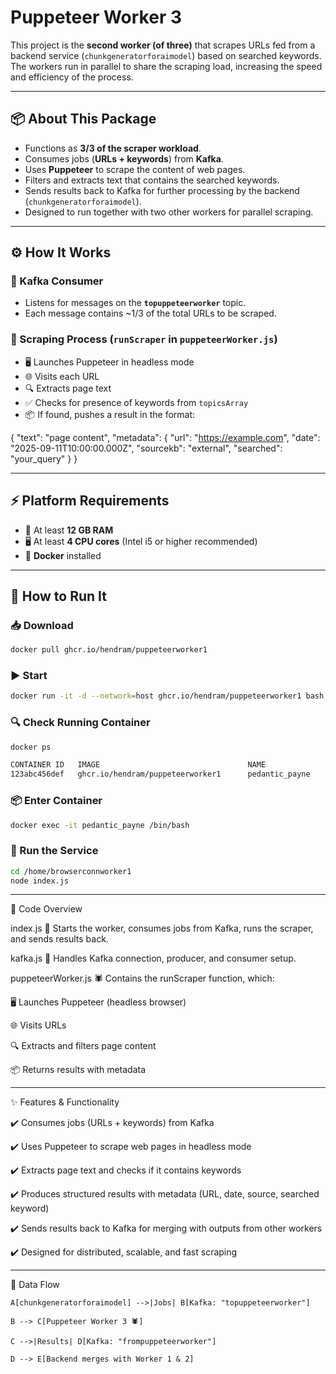# Puppeteer Worker 3

This project is the **second worker (of three)** that scrapes URLs fed from a backend service (`chunkgeneratorforaimodel`) based on searched keywords.  
The workers run in parallel to share the scraping load, increasing the speed and efficiency of the process.

---

## 📦 About This Package

- Functions as **3/3 of the scraper workload**.  
- Consumes jobs (**URLs + keywords**) from **Kafka**.  
- Uses **Puppeteer** to scrape the content of web pages.  
- Filters and extracts text that contains the searched keywords.  
- Sends results back to Kafka for further processing by the backend (`chunkgeneratorforaimodel`).  
- Designed to run together with two other workers for parallel scraping.  

---

## ⚙️ How It Works

### 🔹 Kafka Consumer
- Listens for messages on the **`topuppeteerworker`** topic.  
- Each message contains ~1/3 of the total URLs to be scraped.  

### 🔹 Scraping Process (`runScraper` in `puppeteerWorker.js`)
- 🖥️ Launches Puppeteer in headless mode  
- 🌐 Visits each URL  
- 🔍 Extracts page text  
- ✅ Checks for presence of keywords from `topicsArray`  
- 📦 If found, pushes a result in the format:  

{
  "text": "page content",
  "metadata": {
    "url": "https://example.com",
    "date": "2025-09-11T10:00:00.000Z",
    "sourcekb": "external",
    "searched": "your_query"
  }
}

---
##  ⚡ Platform Requirements

- 💾 At least **12 GB RAM**  
- 🖥️ At least **4 CPU cores** (Intel i5 or higher recommended)  
- 🐳 **Docker** installed  

---

## 🚀 How to Run It

### 📥 Download

```bash
docker pull ghcr.io/hendram/puppeteerworker1
```

### ▶️ Start

```bash
docker run -it -d --network=host ghcr.io/hendram/puppeteerworker1 bash
```

### 🔍 Check Running Container

```bash
docker ps
```

```bash
CONTAINER ID   IMAGE                                 NAME              STATUS
123abc456def   ghcr.io/hendram/puppeteerworker1      pedantic_payne    Up 5 minutes
```

### 📦 Enter Container

```bash
docker exec -it pedantic_payne /bin/bash
```

### 🏃 Run the Service

```bash
cd /home/browserconnworker1
node index.js
```

---

🔧 Code Overview

index.js
🚀 Starts the worker, consumes jobs from Kafka, runs the scraper, and sends results back.

kafka.js
🔌 Handles Kafka connection, producer, and consumer setup.

puppeteerWorker.js
🕷️ Contains the runScraper function, which:

🖥️ Launches Puppeteer (headless browser)

🌐 Visits URLs

🔍 Extracts and filters page content

📦 Returns results with metadata

---

✨ Features & Functionality

✔️ Consumes jobs (URLs + keywords) from Kafka

✔️ Uses Puppeteer to scrape web pages in headless mode

✔️ Extracts page text and checks if it contains keywords

✔️ Produces structured results with metadata (URL, date, source, searched keyword)

✔️ Sends results back to Kafka for merging with outputs from other workers

✔️ Designed for distributed, scalable, and fast scraping

---

📡 Data Flow

    A[chunkgeneratorforaimodel] -->|Jobs| B[Kafka: "topuppeteerworker"]

    B --> C[Puppeteer Worker 3 🕷️]

    C -->|Results| D[Kafka: "frompuppeteerworker"]

    D --> E[Backend merges with Worker 1 & 2]
